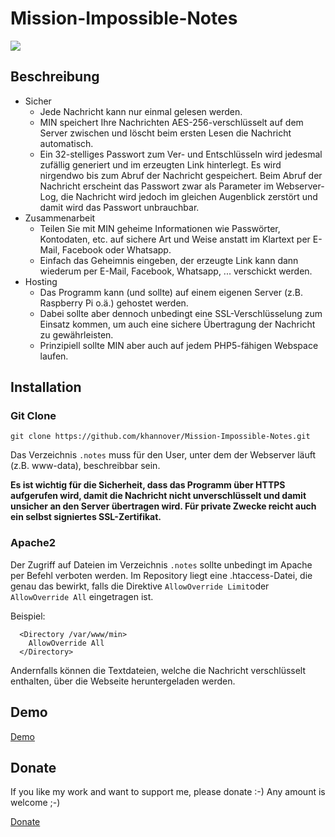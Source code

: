 # Mission-Impossible-Notes

![](https://hannover38.de/min/screenshot.png)

## Beschreibung

- Sicher
  - Jede Nachricht kann nur einmal gelesen werden.
  - MIN speichert Ihre Nachrichten AES-256-verschlüsselt auf dem Server zwischen und löscht beim ersten Lesen die Nachricht automatisch. 
  - Ein 32-stelliges Passwort zum Ver- und Entschlüsseln wird jedesmal zufällig generiert und im erzeugten Link hinterlegt. Es wird nirgendwo bis zum Abruf der Nachricht gespeichert. Beim Abruf der Nachricht erscheint das Passwort zwar als Parameter im Webserver-Log, die Nachricht wird jedoch im gleichen Augenblick zerstört und damit wird das Passwort unbrauchbar.
- Zusammenarbeit
  - Teilen Sie mit MIN geheime Informationen wie Passwörter, Kontodaten, etc. auf sichere Art und Weise anstatt im Klartext per E-Mail, Facebook oder Whatsapp.
  - Einfach das Geheimnis eingeben, der erzeugte Link kann dann wiederum per E-Mail, Facebook, Whatsapp, ... verschickt werden.
- Hosting
  - Das Programm kann (und sollte) auf einem eigenen Server (z.B. Raspberry Pi o.ä.) gehostet werden. 
  - Dabei sollte aber dennoch unbedingt eine SSL-Verschlüsselung zum Einsatz kommen, um auch eine sichere Übertragung der Nachricht zu gewährleisten.
  - Prinzipiell sollte MIN aber auch auf jedem PHP5-fähigen Webspace laufen.

## Installation

### Git Clone

`git clone https://github.com/khannover/Mission-Impossible-Notes.git`

Das Verzeichnis `.notes` muss für den User, unter dem der Webserver läuft (z.B. www-data), beschreibbar sein.

**Es ist wichtig für die Sicherheit, dass das Programm über HTTPS aufgerufen wird, damit die Nachricht nicht unverschlüsselt und damit unsicher an den Server übertragen wird. Für private Zwecke reicht auch ein selbst signiertes SSL-Zertifikat.**

### Apache2

Der Zugriff auf Dateien im Verzeichnis `.notes` sollte unbedingt im Apache per Befehl verboten werden. Im Repository liegt eine .htaccess-Datei, die genau das bewirkt, falls die Direktive `AllowOverride Limit`oder `AllowOverride All` eingetragen ist.

Beispiel:

```
  <Directory /var/www/min>
    AllowOverride All
  </Directory>
```

Andernfalls können die Textdateien, welche die Nachricht verschlüsselt enthalten, über die Webseite heruntergeladen werden.

## Demo

[Demo](https://hannover38.de/min)

## Donate

If you like my work and want to support me, please donate :-)
Any amount is welcome ;-)

[Donate](https://www.paypal.me/khannover)
